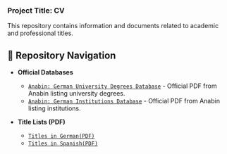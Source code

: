 ### Project Title: CV

This repository contains information and documents related to academic and professional titles.

## 📂 Repository Navigation

* **Official Databases**
    * [`Anabin: German University Degrees Database`](./titles/https___anabin.kmk.org_db_hochschulabschluesse.pdf) - Official PDF from Anabin listing university degrees.
    * [`Anabin: German Institutions Database`](./titles/https___anabin.kmk.org_db_institutionen.pdf) - Official PDF from Anabin listing institutions.

* **Title Lists (PDF)**
    * [`Titles in German(PDF)`](./titles/titles-de.pdf)
    * [`Titles in Spanish(PDF)`](./titles/titles-es.pdf)
